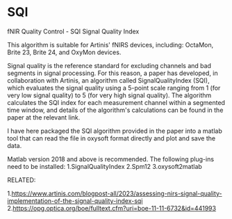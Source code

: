 # SQI
fNIR Quality Control - SQI Signal Quality Index

This algorithm is suitable for Artinis' fNIRS devices, including: OctaMon, Brite 23, Brite 24, and OxyMon devices.

Signal quality is the reference standard for excluding channels and bad segments in signal processing. For this reason, a paper has developed, in collaboration with Artinis, an algorithm called SignalQualityIndex (SQI), which evaluates the signal quality using a 5-point scale ranging from 1 (for very low signal quality) to 5 (for very high signal quality). The algorithm calculates the SQI index for each measurement channel within a segmented time window, and details of the algorithm's calculations can be found in the paper at the relevant link.

I have here packaged the SQI algorithm provided in the paper into a matlab tool that can read the file in oxysoft format directly and plot and save the data.

Matlab version 2018 and above is recommended.
The following plug-ins need to be installed:
1.SignalQualityIndex
2.Spm12
3.oxysoft2matlab

RELATED:

1.https://www.artinis.com/blogpost-all/2023/assessing-nirs-signal-quality-implementation-of-the-signal-quality-index-sqi
2.https://opg.optica.org/boe/fulltext.cfm?uri=boe-11-11-6732&id=441993
